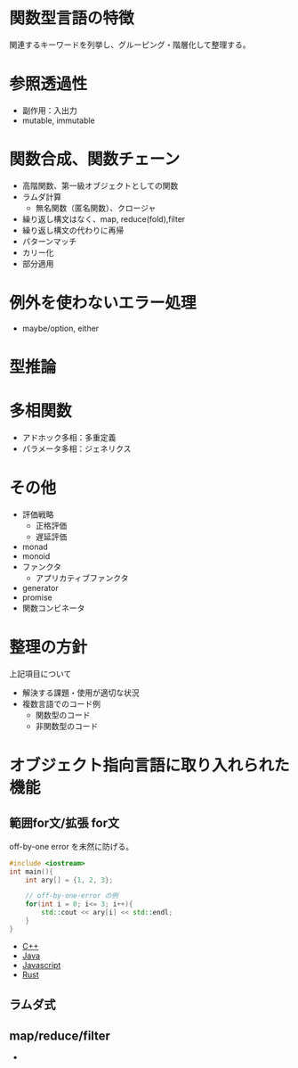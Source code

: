 # 関数型言語の特徴

関連するキーワードを列挙し、グルーピング・階層化して整理する。

# 参照透過性
  - 副作用：入出力
  - mutable, immutable

# 関数合成、関数チェーン
- 高階関数、第一級オブジェクトとしての関数
- ラムダ計算
  - 無名関数（匿名関数）、クロージャ
- 繰り返し構文はなく、map, reduce(fold),filter
- 繰り返し構文の代わりに再帰
- パターンマッチ
- カリー化
- 部分適用

# 例外を使わないエラー処理
  - maybe/option, either 

# 型推論

# 多相関数
  - アドホック多相：多重定義
  - パラメータ多相：ジェネリクス


# その他
- 評価戦略
  - 正格評価
  - 遅延評価
- monad
- monoid
- ファンクタ
  - アプリカティブファンクタ
- generator
- promise
- 関数コンビネータ

# 整理の方針
上記項目について

- 解決する課題・使用が適切な状況
- 複数言語でのコード例
  - 関数型のコード
  - 非関数型のコード

# オブジェクト指向言語に取り入れられた機能
## 範囲for文/拡張 for文
off-by-one error を未然に防げる。

```c++
#include <iostream>
int main(){
    int ary[] = {1, 2, 3};

    // off-by-one-error の例
    for(int i = 0; i<= 3; i++){
        std::cout << ary[i] << std::endl; 
    }
}
```

- [C++](./srcs/ranged_for/c++/main.cpp)
- [Java](./srcs/ranged_for/java/Main.java)
- [Javascript](srcs/ranged_for/javascript/for_of.js)
- [Rust](./srcs/ranged_for/rust/main.rs)

## ラムダ式
## map/reduce/filter
- 